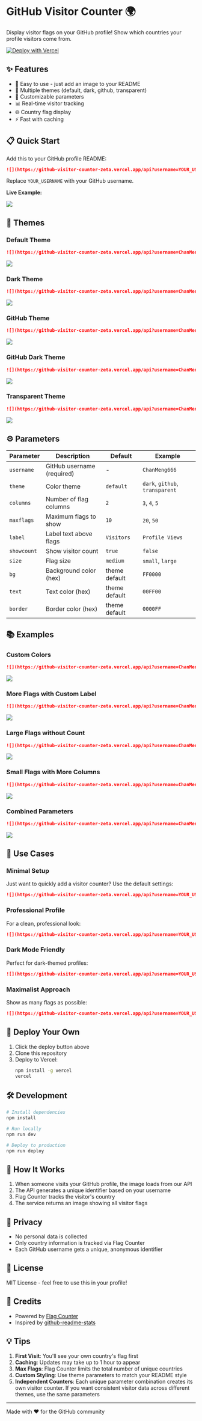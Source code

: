 # GitHub Visitor Counter 🌍

Display visitor flags on your GitHub profile! Show which countries your profile visitors come from.

[![Deploy with Vercel](https://vercel.com/button)](https://vercel.com/new/clone?repository-url=https://github.com/ChanMeng666/github-visitor-counter)

## ✨ Features

- 🚀 Easy to use - just add an image to your README
- 🎨 Multiple themes (default, dark, github, transparent)
- 🔧 Customizable parameters
- 📊 Real-time visitor tracking
- 🌐 Country flag display
- ⚡ Fast with caching

## 📋 Quick Start

Add this to your GitHub profile README:

```markdown
![](https://github-visitor-counter-zeta.vercel.app/api?username=YOUR_USERNAME)
```

Replace `YOUR_USERNAME` with your GitHub username.

**Live Example:**

![](https://github-visitor-counter-zeta.vercel.app/api?username=ChanMeng666)

## 🎨 Themes

### Default Theme
```markdown
![](https://github-visitor-counter-zeta.vercel.app/api?username=ChanMeng666)
```
![](https://github-visitor-counter-zeta.vercel.app/api?username=ChanMeng666)

### Dark Theme
```markdown
![](https://github-visitor-counter-zeta.vercel.app/api?username=ChanMeng666&theme=dark)
```
![](https://github-visitor-counter-zeta.vercel.app/api?username=ChanMeng666&theme=dark)

### GitHub Theme
```markdown
![](https://github-visitor-counter-zeta.vercel.app/api?username=ChanMeng666&theme=github)
```
![](https://github-visitor-counter-zeta.vercel.app/api?username=ChanMeng666&theme=github)

### GitHub Dark Theme
```markdown
![](https://github-visitor-counter-zeta.vercel.app/api?username=ChanMeng666&theme=github_dark)
```
![](https://github-visitor-counter-zeta.vercel.app/api?username=ChanMeng666&theme=github_dark)

### Transparent Theme
```markdown
![](https://github-visitor-counter-zeta.vercel.app/api?username=ChanMeng666&theme=transparent)
```
![](https://github-visitor-counter-zeta.vercel.app/api?username=ChanMeng666&theme=transparent)

## ⚙️ Parameters

| Parameter | Description | Default | Example |
|-----------|-------------|---------|---------|
| `username` | GitHub username (required) | - | `ChanMeng666` |
| `theme` | Color theme | `default` | `dark`, `github`, `transparent` |
| `columns` | Number of flag columns | `2` | `3`, `4`, `5` |
| `maxflags` | Maximum flags to show | `10` | `20`, `50` |
| `label` | Label text above flags | `Visitors` | `Profile Views` |
| `showcount` | Show visitor count | `true` | `false` |
| `size` | Flag size | `medium` | `small`, `large` |
| `bg` | Background color (hex) | theme default | `FF0000` |
| `text` | Text color (hex) | theme default | `00FF00` |
| `border` | Border color (hex) | theme default | `0000FF` |

## 📚 Examples

### Custom Colors
```markdown
![](https://github-visitor-counter-zeta.vercel.app/api?username=ChanMeng666&bg=FF5733&text=FFFFFF&border=FF5733)
```
![](https://github-visitor-counter-zeta.vercel.app/api?username=ChanMeng666&bg=FF5733&text=FFFFFF&border=FF5733)

### More Flags with Custom Label
```markdown
![](https://github-visitor-counter-zeta.vercel.app/api?username=ChanMeng666&maxflags=30&columns=5&label=Profile%20Visitors)
```
![](https://github-visitor-counter-zeta.vercel.app/api?username=ChanMeng666&maxflags=30&columns=5&label=Profile%20Visitors)

### Large Flags without Count
```markdown
![](https://github-visitor-counter-zeta.vercel.app/api?username=ChanMeng666&size=large&showcount=false)
```
![](https://github-visitor-counter-zeta.vercel.app/api?username=ChanMeng666&size=large&showcount=false)

### Small Flags with More Columns
```markdown
![](https://github-visitor-counter-zeta.vercel.app/api?username=ChanMeng666&size=small&columns=4)
```
![](https://github-visitor-counter-zeta.vercel.app/api?username=ChanMeng666&size=small&columns=4)

### Combined Parameters
```markdown
![](https://github-visitor-counter-zeta.vercel.app/api?username=ChanMeng666&theme=dark&columns=4&maxflags=20&size=small)
```
![](https://github-visitor-counter-zeta.vercel.app/api?username=ChanMeng666&theme=dark&columns=4&maxflags=20&size=small)

## 🎯 Use Cases

### Minimal Setup
Just want to quickly add a visitor counter? Use the default settings:

```markdown
![](https://github-visitor-counter-zeta.vercel.app/api?username=YOUR_USERNAME)
```

### Professional Profile
For a clean, professional look:

```markdown
![](https://github-visitor-counter-zeta.vercel.app/api?username=YOUR_USERNAME&theme=github&columns=3&maxflags=15)
```

### Dark Mode Friendly
Perfect for dark-themed profiles:

```markdown
![](https://github-visitor-counter-zeta.vercel.app/api?username=YOUR_USERNAME&theme=dark&columns=4)
```

### Maximalist Approach
Show as many flags as possible:

```markdown
![](https://github-visitor-counter-zeta.vercel.app/api?username=YOUR_USERNAME&maxflags=50&columns=10&size=small)
```

## 🚀 Deploy Your Own

1. Click the deploy button above
2. Clone this repository
3. Deploy to Vercel:
   ```bash
   npm install -g vercel
   vercel
   ```

## 🛠️ Development

```bash
# Install dependencies
npm install

# Run locally
npm run dev

# Deploy to production
npm run deploy
```

## 📝 How It Works

1. When someone visits your GitHub profile, the image loads from our API
2. The API generates a unique identifier based on your username
3. Flag Counter tracks the visitor's country
4. The service returns an image showing all visitor flags

## 🔐 Privacy

- No personal data is collected
- Only country information is tracked via Flag Counter
- Each GitHub username gets a unique, anonymous identifier

## 📄 License

MIT License - feel free to use this in your profile!

## 🙏 Credits

- Powered by [Flag Counter](https://flagcounter.com)
- Inspired by [github-readme-stats](https://github.com/anuraghazra/github-readme-stats)

## 💡 Tips

1. **First Visit**: You'll see your own country's flag first
2. **Caching**: Updates may take up to 1 hour to appear
3. **Max Flags**: Flag Counter limits the total number of unique countries
4. **Custom Styling**: Use theme parameters to match your README style
5. **Independent Counters**: Each unique parameter combination creates its own visitor counter. If you want consistent visitor data across different themes, use the same parameters

---

Made with ❤️ for the GitHub community